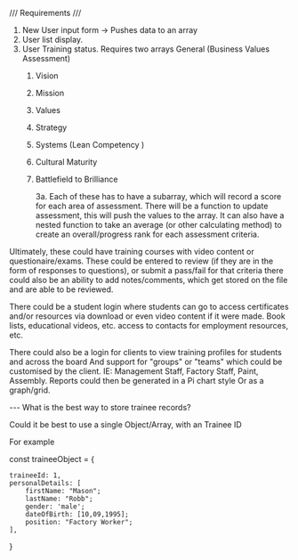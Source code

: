 /// Requirements ///
1. New User input form -> Pushes data to an array 
2. User list display.
3. User Training status. 
    Requires two arrays 
    General (Business Values Assessment)
    1. Vision
    2. Mission 
    3. Values
    4. Strategy
    5. Systems (Lean Competency )
    6. Cultural Maturity 
    7. Battlefield to Brilliance

        3a. 
        Each of these has to have a subarray, which will record 
        a score for each area of assessment. There will be a function 
        to update assessment, this will push the values to the array. 
        It can also have a nested function to take an average
        (or other calculating method) to create an overall/progress
        rank for each assessment criteria. 


Ultimately, these could have training courses with video content
or questionaire/exams. These could be entered to review (if they are in 
the form of responses to questions), or submit a pass/fail for that criteria
there could also be an ability to add notes/comments, which get stored on the 
file and are able to be reviewed. 

There could be a student login where students can go to access certificates and/or resources
via download or even video content if it were made. Book lists, educational videos, etc. 
access to contacts for employment resources, etc.

There could also be a login for clients to view training profiles for students and across the board 
And support for "groups" or "teams" which could be customised by the client. 
IE: Management Staff, Factory Staff, Paint, Assembly.
Reports could then be generated in a Pi chart style
Or as a graph/grid. 

--- What is the best way to store trainee records? 

Could it be best to use a single Object/Array, with an Trainee ID 

For example 

const traineeObject = {

    traineeId: 1,
    personalDetails: [
        firstName: "Mason";
        lastName: "Robb";
        gender: 'male';
        dateOfBirth: [10,09,1995];
        position: "Factory Worker";
    ],













}


